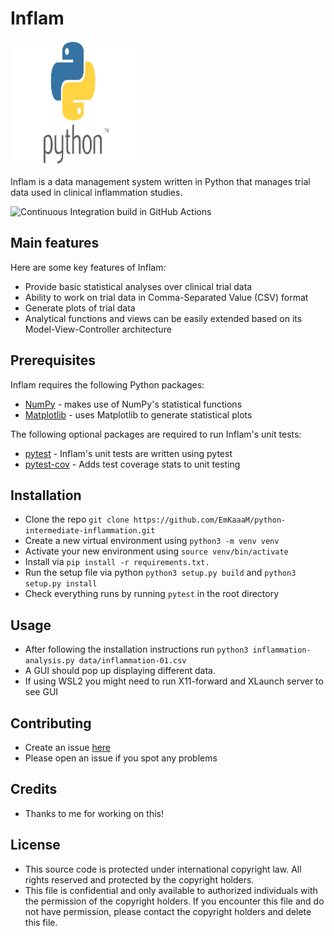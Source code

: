 # Inflam

<img src="Python-Symbol.png" width="200" height="200">

Inflam is a data management system written in Python that manages trial data used in clinical inflammation studies.

![Continuous Integration build in GitHub Actions](https://github.com/EmKaaaM/python-intermediate-inflammation/workflows/CI/badge.svg?branch=main)

## Main features

Here are some key features of Inflam:

- Provide basic statistical analyses over clinical trial data
- Ability to work on trial data in Comma-Separated Value (CSV) format
- Generate plots of trial data
- Analytical functions and views can be easily extended based on its Model-View-Controller architecture

## Prerequisites

Inflam requires the following Python packages:

- [NumPy](https://www.numpy.org/) - makes use of NumPy's statistical functions
- [Matplotlib](https://matplotlib.org/stable/index.html) - uses Matplotlib to generate statistical plots

The following optional packages are required to run Inflam's unit tests:

- [pytest](https://docs.pytest.org/en/stable/) - Inflam's unit tests are written using pytest
- [pytest-cov](https://pypi.org/project/pytest-cov/) - Adds test coverage stats to unit testing

## Installation

- Clone the repo ``git clone https://github.com/EmKaaaM/python-intermediate-inflammation.git``
- Create a new virtual environment using ``python3 -m venv venv``
- Activate your new environment using ``source venv/bin/activate``
- Install via ``pip install -r requirements.txt.``
- Run the setup file via python ``python3 setup.py build`` and ``python3 setup.py install``
- Check everything runs by running ``pytest`` in the root directory


## Usage

- After following the installation instructions run ``python3 inflammation-analysis.py data/inflammation-01.csv``
- A GUI should pop up displaying different data.
- If using WSL2 you might need to run X11-forward and XLaunch server to see GUI

## Contributing

- Create an issue [here](https://github.com/EmKaaaM/python-intermediate-inflammation/issues)
- Please open an issue if you spot any problems

## Credits

- Thanks to me for working on this!

## License

- This source code is protected under international copyright law.  All rights reserved and protected by the copyright holders.
- This file is confidential and only available to authorized individuals with the permission of the copyright holders.  If you encounter this file and do not have permission, please contact the copyright holders and delete this file.
